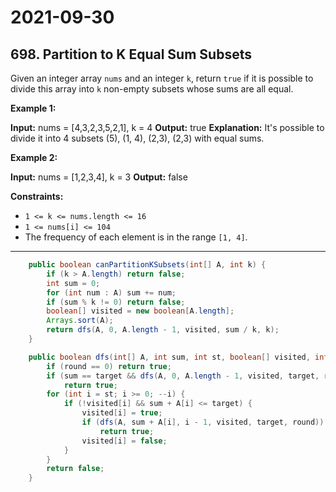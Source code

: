 # 2021-09-30

## 698. Partition to K Equal Sum Subsets

Given an integer array `nums` and an integer `k`, return `true` if it is possible to divide this array into `k` non-empty subsets whose sums are all equal.

**Example 1:**

**Input:** nums = \[4,3,2,3,5,2,1\], k = 4
**Output:** true
**Explanation:** It's possible to divide it into 4 subsets (5), (1, 4), (2,3), (2,3) with equal sums.

**Example 2:**

**Input:** nums = \[1,2,3,4\], k = 3
**Output:** false

**Constraints:**

- `1 <= k <= nums.length <= 16`
- `1 <= nums[i] <= 104`
- The frequency of each element is in the range `[1, 4]`.

---

```java
    public boolean canPartitionKSubsets(int[] A, int k) {
        if (k > A.length) return false;
        int sum = 0;
        for (int num : A) sum += num;
        if (sum % k != 0) return false;
        boolean[] visited = new boolean[A.length];
        Arrays.sort(A);
        return dfs(A, 0, A.length - 1, visited, sum / k, k);
    }

    public boolean dfs(int[] A, int sum, int st, boolean[] visited, int target, int round) {
        if (round == 0) return true;
        if (sum == target && dfs(A, 0, A.length - 1, visited, target, round - 1))
            return true;
        for (int i = st; i >= 0; --i) {
            if (!visited[i] && sum + A[i] <= target) {
                visited[i] = true;
                if (dfs(A, sum + A[i], i - 1, visited, target, round))
                    return true;
                visited[i] = false;
            }
        }
        return false;
    }
```
